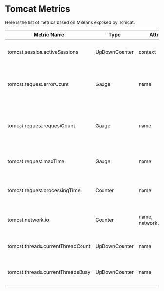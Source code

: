 # Tomcat Metrics

Here is the list of metrics based on MBeans exposed by Tomcat.

| Metric Name                       | Type          | Attributes                 | Description                                                     |
|-----------------------------------|---------------|----------------------------|-----------------------------------------------------------------|
| tomcat.session.activeSessions     | UpDownCounter | context                    | The number of active sessions                                   |
| tomcat.request.errorCount         | Gauge         | name                       | The number of errors per second on all request processors       |
| tomcat.request.requestCount       | Gauge         | name                       | The number of requests per second across all request processors |
| tomcat.request.maxTime            | Gauge         | name                       | The longest request processing time                             |
| tomcat.request.processingTime     | Counter       | name                       | Represents the total time for processing all requests           |
| tomcat.network.io                 | Counter       | name, network.io.direction | The number of bytes transmitted                                 |
| tomcat.threads.currentThreadCount | UpDownCounter | name                       | Total thread count of the thread pool                           |
| tomcat.threads.currentThreadsBusy | UpDownCounter | name                       | Busy thread count of the thread pool                            |
